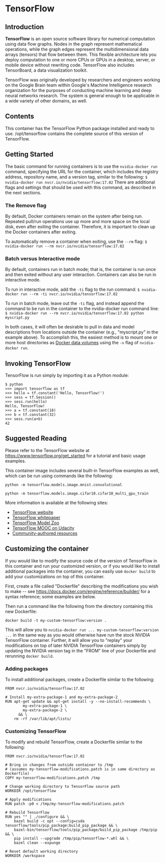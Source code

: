 TensorFlow
============

## Introduction

**TensorFlow** is an open source software library for numerical computation using
data flow graphs.  Nodes in the graph represent mathematical operations, while
the graph edges represent the multidimensional data arrays (tensors) that flow
between them.  This flexible architecture lets you deploy computation to one
or more CPUs or GPUs in a desktop, server, or mobile device without rewriting
code.  TensorFlow also includes TensorBoard, a data visualization toolkit.

TensorFlow was originally developed by researchers and engineers
working on the Google Brain team within Google's Machine Intelligence research
organization for the purposes of conducting machine learning and deep neural
networks research.  The system is general enough to be applicable in a wide
variety of other domains, as well.

## Contents

This container has the TensorFlow Python package installed and ready to use.
/opt/tensorflow contains the complete source of this version of TensorFlow.
 
## Getting Started

The basic command for running containers is to use the `nvidia-docker run`
command, specifying the URL for the container, which includes the registry
address, repository name, and a version tag, similar to the following:
`$ nvidia-docker run nvcr.io/nvidia/tensorflow:17.02`
There are additional flags and settings that should be used with this command,
as described in the next sections.
 
### The Remove flag

By default, Docker containers remain on the system after being run.  Repeated
pull/run operations use up more and more space on the local disk, even after
exiting the container.  Therefore, it is important to clean up the Docker
containers after exiting.

To automatically remove a container when exiting, use the `--rm` flag:
`$ nvidia-docker run --rm nvcr.io/nvidia/tensorflow:17.02`

### Batch versus Interactive mode

By default, containers run in batch mode; that is, the container is run once
and then exited without any user interaction. Containers can also be run in
interactive mode.

To run in interactive mode, add the `-ti` flag to the run command:
`$ nvidia-docker run --rm -ti nvcr.io/nvidia/tensorflow:17.02`

To run in batch mode, leave out the `-ti` flag, and instead append the
command to be run in the container to the nvidia-docker run command line:
`$ nvidia-docker run --rm nvcr.io/nvidia/tensorflow:17.02 python myscript.py`

In both cases, it will often be desirable to pull in data and model
descriptions from locations outside the container (e.g., "myscript.py" in the
example above).  To accomplish this, the easiest method is to mount one or more
host directories as [Docker data volumes](https://docs.docker.com/engine/tutorials/dockervolumes/#/mount-a-host-directory-as-a-data-volume)
using the `-v` flag of `nvidia-docker run`.

## Invoking TensorFlow

TensorFlow is run simply by importing it as a Python module:

```
$ python
>>> import tensorflow as tf
>>> hello = tf.constant('Hello, TensorFlow!')
>>> sess = tf.Session()
>>> sess.run(hello)
Hello, TensorFlow!
>>> a = tf.constant(10)
>>> b = tf.constant(32)
>>> sess.run(a+b)
42
```

## Suggested Reading

Please refer to the TensorFlow website at https://www.tensorflow.org/get_started
for a tutorial and basic usage examples.

This container image includes several built-in TensorFlow examples as well, which
can be run using commands like the following:
```
python -m tensorflow.models.image.mnist.convolutional
```
```
python -m tensorflow.models.image.cifar10.cifar10_multi_gpu_train
```

More information is available at the following sites:

* [TensorFlow website](http://tensorflow.org)
* [TensorFlow whitepaper](http://download.tensorflow.org/paper/whitepaper2015.pdf)
* [TensorFlow Model Zoo](https://github.com/tensorflow/models)
* [TensorFlow MOOC on Udacity](https://www.udacity.com/course/deep-learning--ud730)
* [Community-authored resources](https://www.tensorflow.org/versions/master/resources#community)

## Customizing the container

If you would like to modify the source code of the version of TensorFlow in this
container and run your customized version, or if you would like to install
additional packages into the container, you can easily use `docker build` to
add your customizations on top of this container.

First, create a file called "Dockerfile" describing the modifications you wish
to make -- see https://docs.docker.com/engine/reference/builder/ for a syntax
reference; some examples are below.

Then run a command like the following from the directory containing this new Dockerfile:
```
docker build -t my-custom-tensorflow:version .
```

This will allow you to `nvidia-docker run ... my-custom-tensorflow:version ...` in the
same way as you would otherwise have run the stock NVIDIA TensorFlow container.  Further,
it will allow you to "replay" your modifications on top of later NVIDIA TensorFlow containers
simply by updating the NVIDIA version tag in the "FROM" line of your Dockerfile and
rerunning `docker build`.

### Adding packages
To install additional packages, create a Dockerfile similar to the following:
```
FROM nvcr.io/nvidia/tensorflow:17.02

# Install my-extra-package-1 and my-extra-package-2
RUN apt-get update && apt-get install -y --no-install-recommends \
        my-extra-package-1 \
        my-extra-package-2 \
      && \
    rm -rf /var/lib/apt/lists/
```

### Customizing TensorFlow
To modify and rebuild TensorFlow, create a Dockerfile similar to the following:

```
FROM nvcr.io/nvidia/tensorflow:17.02

# Bring in changes from outside container to /tmp
# (assumes my-tensorflow-modifications.patch is in same directory as Dockerfile)
COPY my-tensorflow-modifications.patch /tmp

# Change working directory to TensorFlow source path
WORKDIR /opt/tensorflow

# Apply modifications
RUN patch -p0 < /tmp/my-tensorflow-modifications.patch

# Rebuild TensorFlow
RUN yes "" | ./configure && \
    bazel build -c opt --config=cuda tensorflow/tools/pip_package:build_pip_package && \
    bazel-bin/tensorflow/tools/pip_package/build_pip_package /tmp/pip && \
    pip install --upgrade /tmp/pip/tensorflow-*.whl && \
    bazel clean --expunge

# Reset default working directory
WORKDIR /workspace
```
